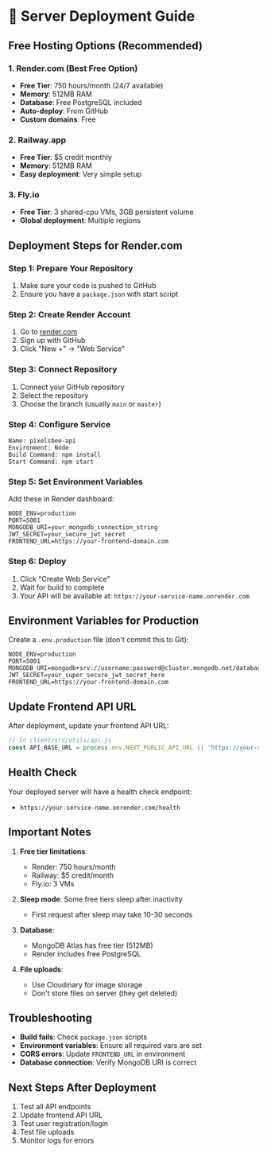 # 🚀 Server Deployment Guide

## **Free Hosting Options (Recommended)**

### 1. **Render.com (Best Free Option)**
- **Free Tier**: 750 hours/month (24/7 available)
- **Memory**: 512MB RAM
- **Database**: Free PostgreSQL included
- **Auto-deploy**: From GitHub
- **Custom domains**: Free

### 2. **Railway.app**
- **Free Tier**: $5 credit monthly
- **Memory**: 512MB RAM
- **Easy deployment**: Very simple setup

### 3. **Fly.io**
- **Free Tier**: 3 shared-cpu VMs, 3GB persistent volume
- **Global deployment**: Multiple regions

## **Deployment Steps for Render.com**

### **Step 1: Prepare Your Repository**
1. Make sure your code is pushed to GitHub
2. Ensure you have a `package.json` with start script

### **Step 2: Create Render Account**
1. Go to [render.com](https://render.com)
2. Sign up with GitHub
3. Click "New +" → "Web Service"

### **Step 3: Connect Repository**
1. Connect your GitHub repository
2. Select the repository
3. Choose the branch (usually `main` or `master`)

### **Step 4: Configure Service**
```
Name: pixelsbee-api
Environment: Node
Build Command: npm install
Start Command: npm start
```

### **Step 5: Set Environment Variables**
Add these in Render dashboard:
```
NODE_ENV=production
PORT=5001
MONGODB_URI=your_mongodb_connection_string
JWT_SECRET=your_secure_jwt_secret
FRONTEND_URL=https://your-frontend-domain.com
```

### **Step 6: Deploy**
1. Click "Create Web Service"
2. Wait for build to complete
3. Your API will be available at: `https://your-service-name.onrender.com`

## **Environment Variables for Production**

Create a `.env.production` file (don't commit this to Git):

```env
NODE_ENV=production
PORT=5001
MONGODB_URI=mongodb+srv://username:password@cluster.mongodb.net/database
JWT_SECRET=your_super_secure_jwt_secret_here
FRONTEND_URL=https://your-frontend-domain.com
```

## **Update Frontend API URL**

After deployment, update your frontend API URL:

```javascript
// In client/src/utils/api.js
const API_BASE_URL = process.env.NEXT_PUBLIC_API_URL || 'https://your-service-name.onrender.com/api';
```

## **Health Check**

Your deployed server will have a health check endpoint:
- `https://your-service-name.onrender.com/health`

## **Important Notes**

1. **Free tier limitations**: 
   - Render: 750 hours/month
   - Railway: $5 credit/month
   - Fly.io: 3 VMs

2. **Sleep mode**: Some free tiers sleep after inactivity
   - First request after sleep may take 10-30 seconds

3. **Database**: 
   - MongoDB Atlas has free tier (512MB)
   - Render includes free PostgreSQL

4. **File uploads**: 
   - Use Cloudinary for image storage
   - Don't store files on server (they get deleted)

## **Troubleshooting**

- **Build fails**: Check `package.json` scripts
- **Environment variables**: Ensure all required vars are set
- **CORS errors**: Update `FRONTEND_URL` in environment
- **Database connection**: Verify MongoDB URI is correct

## **Next Steps After Deployment**

1. Test all API endpoints
2. Update frontend API URL
3. Test user registration/login
4. Test file uploads
5. Monitor logs for errors
